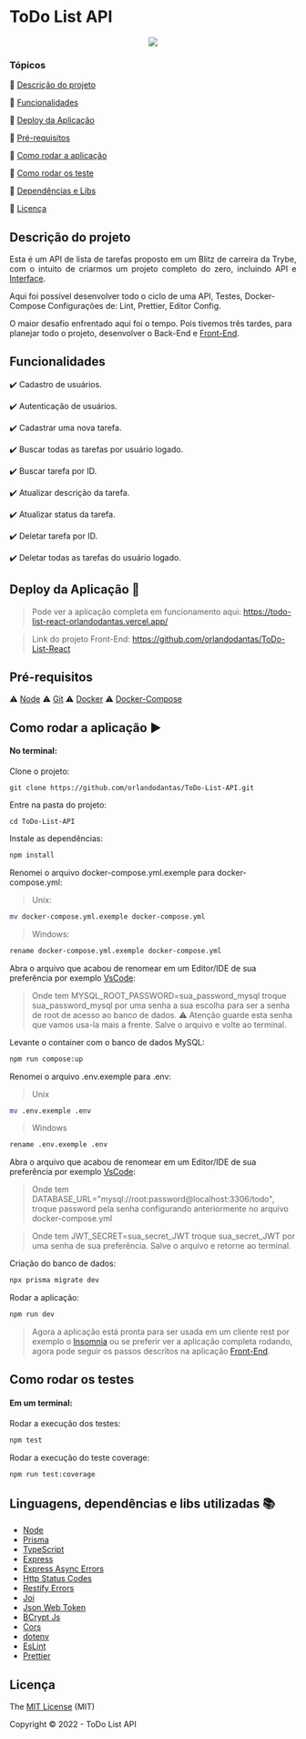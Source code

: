 <h1>ToDo List API</h1> 

<p align="center">
  <img src="http://img.shields.io/static/v1?label=STATUS&message=CONCLUIDO&color=GREEN&style=for-the-badge"/>
</p>

### Tópicos 

:small_blue_diamond: [Descrição do projeto](#descrição-do-projeto)

:small_blue_diamond: [Funcionalidades](#funcionalidades)

:small_blue_diamond: [Deploy da Aplicação](#deploy-da-aplicação-dash)

:small_blue_diamond: [Pré-requisitos](#pré-requisitos)

:small_blue_diamond: [Como rodar a aplicação](#como-rodar-a-aplicação-arrow_forward)

:small_blue_diamond: [Como rodar os teste](#como-rodar-os-testes)

:small_blue_diamond: [Dependências e Libs](#linguagens-dependências-e-libs-utilizadas-books)

:small_blue_diamond: [Licença](#licença)


## Descrição do projeto 

<p align="justify">
  Esta é um API de lista de tarefas proposto em um Blitz de carreira da Trybe, com o intuito de criarmos um projeto completo do zero,
  incluindo API e <a href="https://github.com/orlandodantas/ToDo-List-React">Interface</a>.
</p>
<p>Aqui foi possível desenvolver todo o ciclo de uma API, Testes, Docker-Compose Configurações de: Lint, Prettier, Editor Config.</p>
<p>O maior desafio enfrentado aqui foi o tempo. Pois tivemos três tardes, para planejar todo o projeto, desenvolver o Back-End e 
<a href="https://github.com/orlandodantas/ToDo-List-React">Front-End</a>.</p>

## Funcionalidades

:heavy_check_mark: Cadastro de usuários.  

:heavy_check_mark: Autenticação de usuários.

:heavy_check_mark: Cadastrar uma nova tarefa.  

:heavy_check_mark: Buscar todas as tarefas por usuário logado.

:heavy_check_mark: Buscar tarefa por ID.

:heavy_check_mark: Atualizar descrição da tarefa.

:heavy_check_mark: Atualizar status da tarefa.

:heavy_check_mark: Deletar tarefa por ID.

:heavy_check_mark: Deletar todas as tarefas do usuário logado.



## Deploy da Aplicação :dash:

> Pode ver a aplicação completa em funcionamento aqui: https://todo-list-react-orlandodantas.vercel.app/

> Link do projeto Front-End: https://github.com/orlandodantas/ToDo-List-React

## Pré-requisitos

:warning: [Node](https://nodejs.org/en/download/)
:warning: [Git](https://git-scm.com/downloads)
:warning: [Docker](https://docs.docker.com/get-docker/)
:warning: [Docker-Compose](https://docs.docker.com/compose/install/) 

## Como rodar a aplicação :arrow_forward:

#### No terminal:
Clone o projeto: 

```
git clone https://github.com/orlandodantas/ToDo-List-API.git
```
Entre na pasta do projeto: 

```
cd ToDo-List-API
```

Instale as dependências: 

```sh
npm install
```
Renomei o arquivo docker-compose.yml.exemple para docker-compose.yml:
> Unix:
```sh
mv docker-compose.yml.exemple docker-compose.yml
```
> Windows:
```sh
rename docker-compose.yml.exemple docker-compose.yml
```

Abra o arquivo que acabou de renomear em um Editor/IDE de sua preferência por exemplo [VsCode](https://code.visualstudio.com/):
> Onde tem MYSQL_ROOT_PASSWORD=sua_password_mysql troque sua_password_mysql por uma senha a sua escolha para ser a senha de root
de acesso ao banco de dados. :warning: Atenção guarde esta senha que vamos usa-la mais a frente. Salve o arquivo e volte ao terminal.

Levante o container com o banco de dados MySQL: 

```sh
npm run compose:up
```
Renomei o arquivo .env.exemple para .env:
> Unix
```sh
mv .env.exemple .env
```
> Windows
```sh
rename .env.exemple .env
```

Abra o arquivo que acabou de renomear em um Editor/IDE de sua preferência por exemplo [VsCode](https://code.visualstudio.com/):
> Onde tem DATABASE_URL="mysql://root:password@localhost:3306/todo", troque password pela senha configurando anteriormente no arquivo
docker-compose.yml

> Onde tem JWT_SECRET=sua_secret_JWT troque sua_secret_JWT por uma senha de sua preferência. Salve o arquivo e retorne ao terminal.

Criação do banco de dados:

```sh
npx prisma migrate dev
```

Rodar a aplicação:

```sh
npm run dev
```

> Agora a aplicação está pronta para ser usada em um cliente rest por exemplo o [Insomnia](https://insomnia.rest/download) ou se preferir
ver a aplicação completa rodando, agora pode seguir os passos descritos na aplicação [Front-End](https://github.com/orlandodantas/ToDo-List-React).


## Como rodar os testes

#### Em um terminal:
Rodar a execução dos testes:

```sh
npm test
```

Rodar a execução do teste coverage:

```sh
npm run test:coverage
```

## Linguagens, dependências e libs utilizadas :books:

- [Node](https://nodejs.org/en/download/)
- [Prisma](https://www.prisma.io/)
- [TypeScript](https://www.typescriptlang.org/)
- [Express](https://expressjs.com/pt-br/)
- [Express Async Errors](https://www.npmjs.com/package/express-async-errors)
- [Http Status Codes](https://www.npmjs.com/package/http-status-codes)
- [Restify Errors](https://www.npmjs.com/package/restify-errors)
- [Joi](https://www.npmjs.com/package/joi)
- [Json Web Token](https://www.npmjs.com/package/jsonwebtoken)
- [BCrypt Js](https://www.npmjs.com/package/bcryptjs)
- [Cors](https://www.npmjs.com/package/cors)
- [dotenv](https://www.npmjs.com/package/dotenv)
- [EsLint](https://eslint.org/)
- [Prettier](https://prettier.io/)

## Licença 

The [MIT License]() (MIT)

Copyright :copyright: 2022 - ToDo List API
